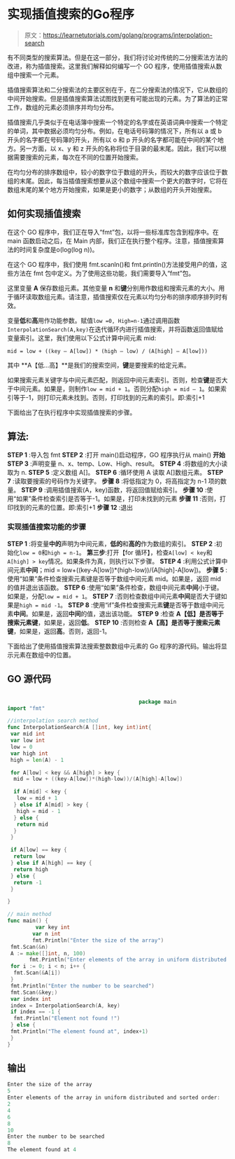# 实现插值搜索的Go程序

> 原文：<https://learnetutorials.com/golang/programs/interpolation-search>

有不同类型的搜索算法。但是在这一部分，我们将讨论对传统的二分搜索法方法的改进，称为插值搜索。这里我们解释如何编写一个 GO 程序，使用插值搜索从数组中搜索一个元素。

插值搜索算法和二分搜索法的主要区别在于，在二分搜索法的情况下，它从数组的中间开始搜索。但是插值搜索算法试图找到更有可能出现的元素。为了算法的正常工作，数组的元素必须排序并均匀分布。

插值搜索几乎类似于在电话簿中搜索一个特定的名字或在英语词典中搜索一个特定的单词，其中数据必须均匀分布。例如，在电话号码簿的情况下，所有以 a 或 b 开头的名字都在号码簿的开头，所有以 o 和 p 开头的名字都可能在中间的某个地方。另一方面，以 x、y 和 z 开头的名称将位于目录的最末尾。因此，我们可以根据需要搜索的元素，每次在不同的位置开始搜索。

在均匀分布的排序数组中，较小的数字位于数组的开头，而较大的数字应该位于数组的末尾。因此，每当插值搜索想要从这个数组中搜索一个更大的数字时，它将在数组末尾的某个地方开始搜索，如果是更小的数字；从数组的开头开始搜索。

## 如何实现插值搜索

在这个 GO 程序中，我们正在导入“fmt”包，以将一些标准库包含到程序中。在 main 函数启动之后，在 Main 内部，我们正在执行整个程序。注意，插值搜索算法的时间复杂度是ο(log(log n))。

在这个 GO 程序中，我们使用 fmt.scanln()和 fmt.println()方法接受用户的值，这些方法在 fmt 包中定义。为了使用这些功能，我们需要导入“fmt”包。

这里变量 **A** 保存数组元素。其他变量 **n** 和**键**分别用作数组和搜索元素的大小。用于循环读取数组元素。请注意，插值搜索仅在元素以均匀分布的排序顺序排列时有效。

变量**低**和**高**用作功能参数。赋值`low =0, High=n-1`通过调用函数`InterpolationSearch(A,key)`在迭代循环内进行插值搜索，并将函数返回值赋给变量索引。这里，我们使用以下公式计算中间元素 mid:

`mid = low + ((key – A[low]) * (high – low) / (A[high] – A[low]))`

其中 **A【低…高】**是我们的搜索空间，**键**是要搜索的给定元素。

如果搜索元素关键字与中间元素匹配，则返回中间元素索引。否则，检查**键**是否大于中间元素。如果是，则制作`low = mid + 1`。否则分配`high = mid – 1`。如果索引等于-1，则打印元素未找到。否则，打印找到的元素的索引。即:索引+1

下面给出了在执行程序中实现插值搜索的步骤。

## 算法:

**STEP 1** :导入包 fmt
**STEP 2** :打开 main()启动程序，GO 程序执行从 main()
**开始 STEP 3** :声明变量 n、x、temp、Low、High、result。
**STEP 4** :将数组的大小读取为 n.
**STEP 5** :定义数组 A[]。
**STEP 6** :循环使用 A 读取 A[]数组元素。
**STEP 7** :读取要搜索的号码作为关键字。
**步骤 8** :将低指定为 0，将高指定为 n-1 项的数量。
**STEP 9** :调用插值搜索(A，key)函数，将返回值赋给索引。
**步骤 10** :使用“如果”条件检查索引是否等于-1。如果是，打印未找到的元素
**步骤 11** :否则，打印找到的元素的位置。即:索引+1
**步骤 12** :退出

### 实现插值搜索功能的步骤

**STEP 1** :将变量**中的**声明为中间元素，**低的**和**高的**作为数组的索引。
**STEP 2** :初始化`low = 0`和`high = n-1`。
**第三步**:打开【for 循环】，检查`A[low] < key`和`A[high] > key`情况。如果条件为真，则执行以下步骤。
**STEP 4** :利用公式计算中间元素**中间**；mid = low+((key-A[low])*(high-low))/(A[high]-A[low])。
**步骤 5** :使用“如果”条件检查搜索元素键是否等于数组中间元素 mid。如果是，返回 mid 的值并退出该函数。
**STEP 6** :使用“如果”条件检查，数组中间元素**中间**小于键。如果是，分配`low = mid + 1`。
**STEP 7** :否则检查数组中间元素**中间**是否大于键如果是`high = mid -1`。
**STEP 8** :使用“if”条件检查搜索元素**键**是否等于数组中间元素**中间**。如果是，返回**中间**的值，退出该功能。
**STEP 9** :检查 **A【低】**是否等于搜索元素**键**，如果是，返回**低**。
**STEP 10** :否则检查 **A【高】**是否等于搜索元素**键**，如果是，返回**高**。否则，返回-1。

下面给出了使用插值搜索算法搜索整数数组中元素的 Go 程序的源代码。输出将显示元素在数组中的位置。

## GO 源代码

```go

                                          package main
import "fmt"

//interpolation search method
func InterpolationSearch(A []int, key int)int{
 var mid int
 var low int
 low = 0
 var high int
 high = len(A) - 1

 for A[low] < key && A[high] > key {
  mid = low + ((key-A[low])*(high-low))/(A[high]-A[low])

  if A[mid] < key {
   low = mid + 1
  } else if A[mid] > key {
   high = mid - 1
  } else {
   return mid
  }
 }

 if A[low] == key {
  return low
 } else if A[high] == key {
  return high
 } else {
  return -1
 }

}

// main method
func main() {
         var key int
        var n int
        fmt.Println("Enter the size of the array")
 fmt.Scan(&n)
 A := make([]int, n, 100)
       fmt.Println("Enter elements of the array in uniform distributed and sorted order: ")
 for i := 0; i < n; i++ {
  fmt.Scan(&A[i])
 }
 fmt.Println("Enter the number to be searched")
 fmt.Scan(&key;)
 var index int
 index = InterpolationSearch(A, key)
 if index == -1 {
  fmt.Println("Element not found !")
 } else {
 fmt.Println("The element found at", index+1)
 }
} 

```

## 输出

```go
Enter the size of the array
5
Enter elements of the array in uniform distributed and sorted order: 
2
4
6
8
10
Enter the number to be searched
8
The element found at 4
```